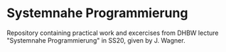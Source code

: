 # Systemnahe Programmierung
Repository containing practical work and excercises from DHBW lecture "Systemnahe Programmierung" in SS20, given by J. Wagner.
